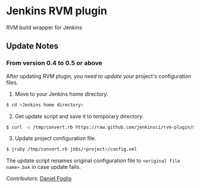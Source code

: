 # Jenkins RVM plugin

RVM build wrapper for Jenkins

## Update Notes

### From version 0.4 to 0.5 or above

After updating RVM plugin, you *need to update* your project's configuration files.

1. Move to your Jenkins home directory.

 ```sh
 $ cd <Jenkins home directory>
 ```

2. Get update script and save it to temporary directory.

 ```sh
 $ curl -o /tmp/convert.rb https://raw.github.com/jenkinsci/rvm-plugin/master/bin/convert.rb
 ```

3. Update project configuration file.

 ```sh
 $ jruby /tmp/convert.rb jobs/<project>/config.xml
 ```

The update script renames original configuration file to `<original file name>.bak` in case update fails.


Contributors:
[Daniel Foglio](https://github.com/danielfoglio)
